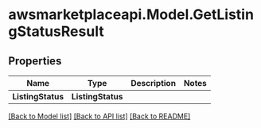 # awsmarketplaceapi.Model.GetListingStatusResult

## Properties

Name | Type | Description | Notes
------------ | ------------- | ------------- | -------------
**ListingStatus** | **ListingStatus** |  | 

[[Back to Model list]](../README.md#documentation-for-models) [[Back to API list]](../README.md#documentation-for-api-endpoints) [[Back to README]](../README.md)


